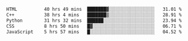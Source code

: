 <!--START_SECTION:waka-->

```txt
HTML          40 hrs 49 mins  ███████▓░░░░░░░░░░░░░░░░░   31.01 %
C++           38 hrs 4 mins   ███████▒░░░░░░░░░░░░░░░░░   28.91 %
Python        31 hrs 32 mins  ██████░░░░░░░░░░░░░░░░░░░   23.94 %
CSS           8 hrs 50 mins   █▓░░░░░░░░░░░░░░░░░░░░░░░   06.71 %
JavaScript    5 hrs 57 mins   █░░░░░░░░░░░░░░░░░░░░░░░░   04.52 %
```

<!--END_SECTION:waka-->

